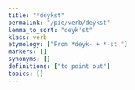 ```yaml
---
title: "*dḗyḱst"
permalink: "/pie/verb/dḗyḱst"
lemma_to_sort: "deyk'st"
klass: verb
etymology: ["From *deyḱ- +‎ *-st."]
markers: []
synonyms: []
definitions: ["to point out"]
topics: []
---
```

